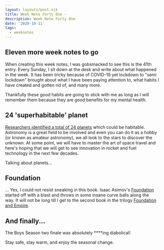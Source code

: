 ```yaml
---
layout: layouts/post.njk
title: Week Note Forty One -
description: Week Note Forty One
date: '2020-10-11'
tags:
  - weeknotes
---
```


## Eleven more week notes to go

When creating this week notes, I was gobsmacked to see this is the 41th entry. Every Sunday, I sit down at the desk and write about what happened in the week. It has been tricky because of COVID-19 yet lockdown to "semi lockdown" brought about what I have been paying attention to, what habits I have created and gotten rid of, and many more.

Thankfully these good habits are going to stick with me as long as I will remember them because they are good benefits for my mental health.

## 24 'superhabitable' planet

[Researchers identified a total of 24 planets](https://news.sky.com/story/scientists-discover-24-superhabitable-planets-with-conditions-that-are-better-for-life-than-earth-12091801) which could be habitable. Astronomy is a great field to be involved and even you can do it as a hobby (or known as amateur astronomy), we all look to the stars to discover the unknown. At some point, we will have to master the art of space travel and here's hoping that we will get to see innovation in rocket and fuel technology in the next few decades.

Talking about planets...

## Foundation

... Yes, I could not resist sneaking in this book. Isaac Asimov's [Foundation](https://en.wikipedia.org/wiki/Foundation_series) started off with a blast and throws in some insane curve balls along the way. It will not be long till I get to the second book in the trilogy [Foundation and Empire](https://en.wikipedia.org/wiki/Foundation_and_Empire).

## And finally...

The Boys Season two finale was absolutely ****ing diabolical!

Stay safe, stay warm, and enjoy the seasonal change.
